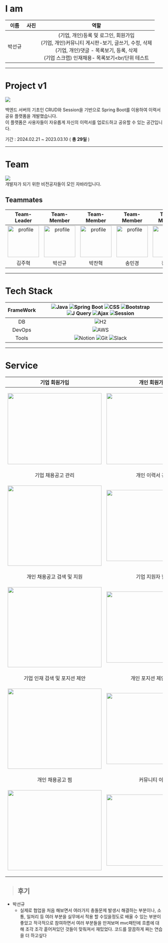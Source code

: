 # I am
| 이름 | 사진 | 역할 |  
|:--:|:--:|:---------------:|
| 박선규 |  | (기업, 개인)등록 및 로그인, 회원가입<br/>(기업, 개인)커뮤니티 게시판-보기, 글쓰기, 수정, 삭제<br>(기업, 개인)댓글 - 목록보기, 등록, 삭제<br/>(기업 스크랩) 인재채용- 목록보기<br/단위 테스트|

---

# Project v1

<img src="https://github.com/kjh5848/miniproject-JOBALR/assets/161176345/8bc39efd-533f-4696-ae5c-99b07c0e1462"><br>

백엔드 서버의 기초인 CRUD와 Session을 기반으로 Spring Boot를 이용하여 이력서 공유 플랫폼을 개발했습니다. 
<br>이 플랫폼은 사용자들이 자유롭게 자신의 이력서를 업로드하고 공유할 수 있는 공간입니다.

기간 : 2024.02.21 ~ 2023.03.10 ( __총 29일__ )

---

# Team

<img src="https://github.com/kjh5848/miniproject-JOBALR/assets/161176345/8bc39efd-533f-4696-ae5c-99b07c0e1462"><br>
개발자가 되기 위한 비전공자들이 모인 자바라입니다.

## Teammates
| Team-Leader | Team-Member | Team-Member | Team-Member | Team-Member |
|:-----------:|:-----------:|:-----------:|:-----------:|:-----------:|
| <img src="https://github.com/vosw1/miniproject-jobala-v2-ssr/assets/153582401/d20420bf-008c-4fd0-a7e0-8983d7606c7c" alt="profile" width="100" height="100"> | <img src="https://github.com/vosw1/miniproject-jobala-v2-ssr/assets/153582401/c4180860-481a-46f0-a0e2-df05bdf8a586" alt="profile" width="100" height="100"> | <img src="https://github.com/vosw1/miniproject-jobala-v2-ssr/assets/153582401/9d7395db-e810-466e-bd9d-9216d18d0395" alt="profile" width="100" height="100"> | <img src="https://avatars.githubusercontent.com/u/153582401?v=4" alt="profile" width="100" height="100"> | <img src="https://github.com/vosw1/miniproject-jobala-v2-ssr/assets/153582401/84715293-8f3a-4939-8122-c85438791364" alt="profile" width="100" height="100"> |
| 김주혁 | 박선규 | 박찬혁 | 송민경 | 장유진 |

---

# Tech Stack

| FrameWork | ![Java](https://img.shields.io/badge/Java-%23ED8B00.svg?style=flat&logo=openjdk&logoColor=white) ![Spring Boot](https://img.shields.io/badge/-Spring%20Boot-brightgreen?logo=spring&logoColor=white) ![CSS](https://img.shields.io/badge/-CSS3-blue?logo=css3&logoColor=white) ![Bootstrap](https://img.shields.io/badge/Bootstrap-%238511FA.svg?style=flat&logo=bootstrap&logoColor=white) ![J Query](https://img.shields.io/badge/Jquery-23ED8B00.svg?style=flat&logo=jquery&logoColor=white) ![Ajax](https://img.shields.io/badge/Ajax-red.svg?style=flat&logo=ajax&logoColor=white) ![Session](https://img.shields.io/badge/Session-ffcd00.svg?style=flat&logo=session&logoColor=white) |
| :-------: | :---------------------------------------------------------------------------------------------------------------------------------------------------------------------------------------------------------------------------------------------------------------------------------------------------------------------------------------------------------------------------------------------------------------------------------: |
|    DB     | ![H2](https://img.shields.io/badge/-H2-orange?logo=amazondocumentdb&logoColor=white)                                                                                                                                                                                                                                               |
|  DevOps   | ![AWS](https://img.shields.io/badge/Amazonaws-232F3E?style=flat&logo=amazonaws&logoColor=white)                                                                                                                                                                                                                                  |
|  Tools    | ![Notion](https://img.shields.io/badge/-Notion-black?logo=notion&logoColor=white) ![Git](https://img.shields.io/badge/-Git-red?logo=git&logoColor=white) ![Slack](https://img.shields.io/badge/-Slack-purple?logo=slack&logoColor=white)   


---

# Service

| 기업 회원가입 | 개인 회원가입 |
|:-----------------:|:-------------------:|
| <p align="center"><img src="https://github.com/vosw1/miniproject-jobala-v2-ssr/assets/153582401/5fc671ef-9683-4b38-a7be-b5c268044d92" width="300" height="227"/></p> | <p align="center"><img src="https://github.com/vosw1/miniproject-jobala-v2-ssr/assets/153582401/446cf17d-bf99-4075-a5e9-19fd48014bb5" width="300" height="227"/></p> |
| 기업 채용공고 관리 | 개인 이력서 관리 |
| <p align="center"><img src="https://github.com/vosw1/miniproject-jobala-v2-ssr/assets/153582401/ef063154-58e3-4b18-a755-348af90cc724" width="300" height="256"/></p> | <p align="center"><img src="https://github.com/vosw1/miniproject-jobala-v2-ssr/assets/153582401/a555aec9-2f69-4df8-a308-f7a29e39d906" width="300" height="227"/></p> |
| 개인 채용공고 검색 및 지원 | 기업 지원자 합격 |
| <p align="center"><img src="https://github.com/vosw1/miniproject-jobala-v2-ssr/assets/153582401/dea17a88-28f6-42a3-8bc1-b7c9347cfc69" width="300" height="256"/></p> | <p align="center"><img src="https://github.com/vosw1/miniproject-jobala-v2-ssr/assets/153582401/cedf7bac-6728-490c-8d95-ed7f17eaa2be" width="300" height="227"/></p> |
| 기업 인재 검색 및 포지션 제안 | 개인 포지션 제안 수락 |
| <p align="center"><img src="https://github.com/vosw1/miniproject-jobala-v2-ssr/assets/153582401/d9d6de44-a066-44d8-a994-5b46b0dbe937" width="300" height="256"/></p> | <p align="center"><img src="https://github.com/vosw1/miniproject-jobala-v2-ssr/assets/153582401/79cc6946-1d7f-483b-943e-841616d18448" width="300" height="227"/></p> |
| 개인 채용공고 찜 | 커뮤니티 이용 |
| <p align="center"><img src="https://github.com/vosw1/miniproject-jobala-v2-ssr/assets/153582401/c8d2db4c-4779-4384-9dd6-bc2be4a06a49" width="300" height="256"/></p> | <p align="center"><img src="https://github.com/vosw1/miniproject-jobala-v2-ssr/assets/153582401/aabdf11b-b08e-459b-a650-ab0939711045" width="300" height="227"/></p> |



> ## 후기
> 
- 박선규
  - 실제로 협업을 처음 해보면서 여러가지 충돌문제 발생시 해결하는 부분이나, 소통, 일처리 등 여러 부분을 실무에서 적용 할 수있을정도로 배울 수 있는 부분이 좋았고
    적극적으로 참여하면서 여러 부분들을 만져보며 mvc패턴에 흐름에 대해 조각 조각 흩어져있던 것들이 맞춰져서 재밌었다. 코드를 깔끔하게 짜는 연습을 더 하고싶다
